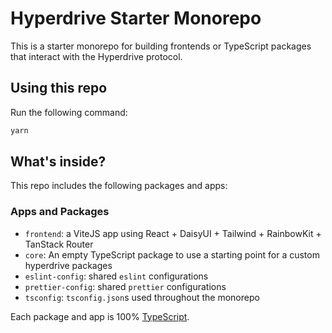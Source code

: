 # Hyperdrive Starter Monorepo

This is a starter monorepo for building frontends or TypeScript packages that interact with the Hyperdrive protocol.

## Using this repo

Run the following command:

```sh
yarn
```

## What's inside?

This repo includes the following packages and apps:

### Apps and Packages

- `frontend`: a ViteJS app using React + DaisyUI + Tailwind + RainbowKit + TanStack Router
- `core`: An empty TypeScript package to use a starting point for a custom hyperdrive packages
- `eslint-config`: shared `eslint` configurations
- `prettier-config`: shared `prettier` configurations
- `tsconfig`: `tsconfig.json`s used throughout the monorepo

Each package and app is 100% [TypeScript](https://www.typescriptlang.org/).

